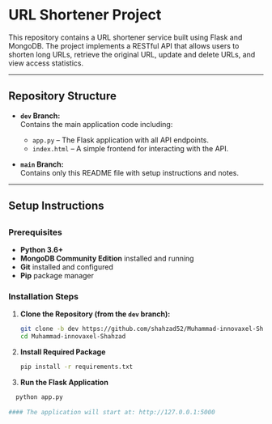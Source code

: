# URL Shortener Project

This repository contains a URL shortener service built using Flask and MongoDB. The project implements a RESTful API that allows users to shorten long URLs, retrieve the original URL, update and delete URLs, and view access statistics.

---

## Repository Structure

- **`dev` Branch:**  
  Contains the main application code including:
  - `app.py` – The Flask application with all API endpoints.
  - `index.html` – A simple frontend for interacting with the API.

- **`main` Branch:**  
  Contains only this README file with setup instructions and notes.

---

## Setup Instructions
## 


### Prerequisites
- **Python 3.6+**  
- **MongoDB Community Edition** installed and running  
- **Git** installed and configured  
- **Pip** package manager

### Installation Steps

1. **Clone the Repository (from the `dev` branch):**

   ```bash
   git clone -b dev https://github.com/shahzad52/Muhammad-innovaxel-Shahzad.git
   cd Muhammad-innovaxel-Shahzad
2. **Install Required Package**
    ```bash
   pip install -r requirements.txt
3. **Run the Flask Application**

 ```bash
   python app.py
   
#### The application will start at: http://127.0.0.1:5000



